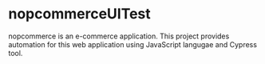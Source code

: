 # nopcommerceUITest
 nopcommerce is an e-commerce application. This project provides automation for this web application using JavaScript langugae and Cypress tool.
